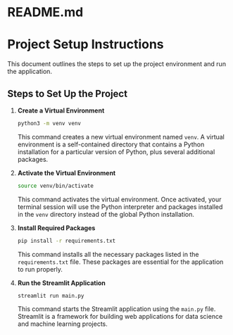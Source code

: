# README.md

# Project Setup Instructions

This document outlines the steps to set up the project environment and run the application.

## Steps to Set Up the Project

1. **Create a Virtual Environment**
   ```bash
   python3 -m venv venv
   ```
   This command creates a new virtual environment named `venv`. A virtual environment is a self-contained directory that contains a Python installation for a particular version of Python, plus several additional packages.

2. **Activate the Virtual Environment**
   ```bash
   source venv/bin/activate
   ```
   This command activates the virtual environment. Once activated, your terminal session will use the Python interpreter and packages installed in the `venv` directory instead of the global Python installation.

3. **Install Required Packages**
   ```bash
   pip install -r requirements.txt
   ```
   This command installs all the necessary packages listed in the `requirements.txt` file. These packages are essential for the application to run properly.

4. **Run the Streamlit Application**
   ```bash
   streamlit run main.py
   ```
   This command starts the Streamlit application using the `main.py` file. Streamlit is a framework for building web applications for data science and machine learning projects.